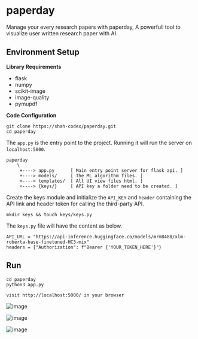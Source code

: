 # paperday
Manage your every research papers with paperday, A powerfull tool to visualize user written research paper with AI.

## Environment Setup
**Library Requirements**
  * flask
  * numpy
  * scikit-image
  * image-quality
  * pymupdf
  
 **Code Configuration**
 
    git clone https://shah-codex/paperday.git
    cd paperday
    
The ```app.py``` is the entry point to the project. Running it will run the server on ```localhost:5000```.

    paperday
        \
         +----> app.py      [ Main entry point server for flask api. ]
         +----> models/     [ The ML algorithm files. ]
         +----> templates/  [ All UI view files html. ]
         +----> {keys/}     [ API key a folder need to be created. ]

Create the keys module and initialize the ```API_KEY``` and ```header``` containing the API link and header token for calling the third-party API.

    mkdir keys && touch keys/keys.py

The ```keys.py``` file will have the content as below.

    API_URL = "https://api-inference.huggingface.co/models/mrm8488/xlm-roberta-base-finetuned-HC3-mix"
    headers = {"Authorization": f"Bearer {'YOUR_TOKEN_HERE'}"}


## Run

    cd paperday
    python3 app.py
    
    visit http://localhost:5000/ in your browser
    
![image](https://user-images.githubusercontent.com/66596874/222943212-77c8a94e-2c26-4345-a7ba-0fd35a8d502a.png)

![image](https://user-images.githubusercontent.com/66596874/222943269-19de5e8e-ef2b-4ee1-8a52-5fdfa0f6bab8.png)

![image](https://user-images.githubusercontent.com/66596874/222951141-beeaa6b9-f0b9-4d8f-bbb2-50db8ca401e0.png)


